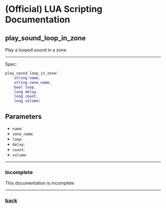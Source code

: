 
# (Official) LUA Scripting Documentation

## play_sound_loop_in_zone

Play a looped sound in a zone.

___

Spec:

```lua
play_sound_loop_in_zone(
	string name,
	string zone_name,
	bool loop,
	long delay,
	long count,
	long volume)
```

## Parameters

- `name`: 
- `zone_name`: 
- `loop`: 
- `delay`: 
- `count`: 
- `volume`: 

___

### Incomplete

This documentation is incomplete

___

### [back](../sound)
